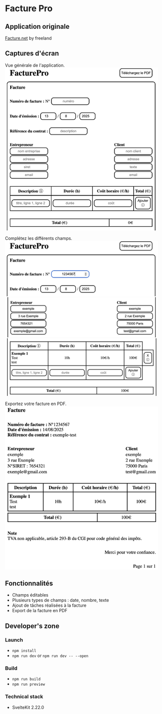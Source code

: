 # Facture Pro

## Application originale

[Facture.net](https://www.facture.net/) by freeland

## Captures d'écran

Vue générale de l'application.
![screenshot-1](/visuals/main-void.png)

Complétez les différents champs.
![screenshot-2](/visuals/detail-top.png)
![screenshot-3](/visuals/detail-infos.png)
![screenshot-4](/visuals/detail-table.png)

Exportez votre facture en PDF.
![screenshot-5](/visuals/main-pdf.png)

## Fonctionnalités

- Champs éditables
- Plusieurs types de champs : date, nombre, texte
- Ajout de tâches réalisées à la facture
- Export de la facture en PDF

## Developer's zone

### Launch

- `npm install`
- `npm run dev` or `npm run dev -- --open`

### Build

- `npm run build`
- `npm run preview`

### Technical stack

- SvelteKit 2.22.0
